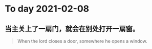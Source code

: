 
# To day 2021-02-08


## 当主关上了一扇门，就会在别处打开一扇窗。
> When the lord closes a door, somewhere he opens a window.

    